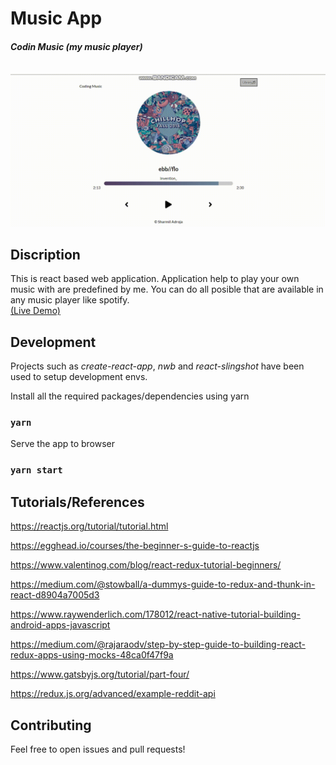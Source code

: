 <h1>Music App</h1>
<h4><i>Codin Music (my music player)</i></h4>
<br>
<img alt="GIF" src="https://github.com/Sharmil001/Music-Player/blob/main/Images/music.gif?raw=true"/>


## Discription
This is react based web application. Application help to play your own music with are predefined by me. You can do all posible that are available in any music player like spotify.<br>
[(Live Demo)](https://sharmil001.github.io/Music-Player/)




## Development

Projects such as _create-react-app_, _nwb_ and _react-slingshot_ have been used to setup development envs.

Install all the required packages/dependencies using yarn

### `yarn`

Serve the app to browser

### `yarn start`


## Tutorials/References

https://reactjs.org/tutorial/tutorial.html

https://egghead.io/courses/the-beginner-s-guide-to-reactjs

https://www.valentinog.com/blog/react-redux-tutorial-beginners/

https://medium.com/@stowball/a-dummys-guide-to-redux-and-thunk-in-react-d8904a7005d3

https://www.raywenderlich.com/178012/react-native-tutorial-building-android-apps-javascript

https://medium.com/@rajaraodv/step-by-step-guide-to-building-react-redux-apps-using-mocks-48ca0f47f9a

https://www.gatsbyjs.org/tutorial/part-four/

https://redux.js.org/advanced/example-reddit-api

## Contributing

Feel free to open issues and pull requests!
